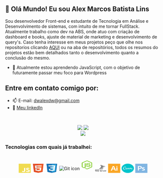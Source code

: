 ## 👋 Olá Mundo! Eu sou Alex Marcos Batista Lins
Sou desenvolvedor Front-end e estudante de Tecnologia em Análise e Desenvolvimento de sistemas, com intuito de me tornar FullStack. Atualmente trabalho como dev na ABS, onde atuo com criação de dashboard e books, ajuste de material de marketing e desenvolvimento de query's.
Caso tenha interesse em meus projetos peço que olhe nos repositorios clicando <a href="https://github.com/Laetuus?tab=repositories">AQUI</a> ou na aba de repositórios, todos os resumos do projetos estão bem detalhados tanto o desenvolvimento quanto a conclusão do mesmo.

- 🌱 Atualmente estou aprendendo JavaScript, com o objetivo de futuramente passar meu foco para Wordpress

## Entre em contato comigo por:

- 📫 E-mail: <a href="mailto:dwalexdw@gmail.com"> dwalexdw@gmail.com </a>
- 💭 <a href="https://www.linkedin.com/in/alex-marcos">Meu linkedIn</a>


</br>
</br>
<div align="center">
  <img src="https://github-readme-stats.vercel.app/api?username=laetuus&show_icons=true&theme=radical&include_all_commits=true&count_private=true"/>
  <img height=195px src="https://github-readme-stats.vercel.app/api/top-langs/?username=laetuus&layout=compact&langs_count=7&theme=radical"/>
</div>
<div align='center'>
    <img src="http://github-readme-streak-stats.herokuapp.com?user=wesleyoliveirabsb&theme=radical&date_format=M%20j%5B%2C%20Y%5D">
</div>    


### Tecnologias com quais já trabalhei:
 <div align="center">
     <div style="display: inline_block margin-left:auto margin-rigth:auto"><br> 
       <img align="center" alt="JavaScript icon" height="30" width="40" src="https://raw.githubusercontent.com/devicons/devicon/master/icons/javascript/javascript-plain.svg">   
       <img align="center" alt="HTML icon" height="30" width="40" src="https://raw.githubusercontent.com/devicons/devicon/master/icons/html5/html5-original.svg">
       <img align="center" alt="CSS icon" height="30" width="40" src="https://raw.githubusercontent.com/devicons/devicon/master/icons/css3/css3-original.svg">
       <img align="center" alt="Git icon" height="30" width="40" src="https://cdn.jsdelivr.net/gh/devicons/devicon/icons/git/git-original.svg">
       <img align="centre" alt="NodeJs icon" height="30" width="40" src="https://github.com/devicons/devicon/blob/1119b9f84c0290e0f0b38982099a2bd027a48bf1/icons/nodejs/nodejs-original.svg">
       <img align="center" alt="Git icon" height="30" width="40" src="https://github.com/devicons/devicon/blob/master/icons/microsoftsqlserver/microsoftsqlserver-plain-wordmark.svg">
       <img align="center" alt="Git icon" height="30" width="40" src="https://github.com/devicons/devicon/blob/master/icons/illustrator/illustrator-plain.svg">
       <img align="center" alt="Git icon" height="30" width="40" src="https://github.com/devicons/devicon/blob/master/icons/canva/canva-original.svg">
       <img align="center" alt="Git icon" height="30" width="40" src="https://github.com/devicons/devicon/blob/master/icons/photoshop/photoshop-plain.svg">
    </div>
</div>
